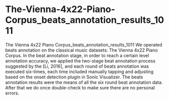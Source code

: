 # The-Vienna-4x22-Piano-Corpus_beats_annotation_results_1011
The Vienna 4x22 Piano Corpus_beats_annotation_results_1011
We operated beats annotation on the classical music datasets: The Vienna 4x22 Piano Corpus. In the beat annotation stage, in order to reach a certain level annotation accuracy, we applied the two-stage beat annotation process suggested by the [Li, 2016], and each round of beats annotation was executed six-times, each time included manually tapping and adjusting based on the onset detection plugin in Sonic Visualizer. The beats annotation results were the means of all the six round beat annotation data. After that we do once double-check to make sure there are no personal errors.
